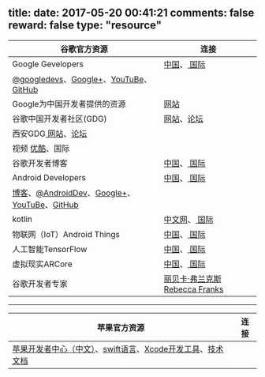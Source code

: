 title: 
date: 2017-05-20 00:41:21
comments: false
reward: false
type: "resource"
---
谷歌官方资源| 连接
-------|----------
Google Gevelopers | [ 中国](https://developers.google.cn/)、[ 国际](https://developers.google.com/)
 | [@googledevs](https://twitter.com/googledevs)、[Google+](https://plus.google.com/+GoogleDevelopers/posts)、[YouTuBe](https://www.youtube.com/user/GoogleDevelopers)、[GitHub](https://github.com/google)
Google为中国开发者提供的资源 | [网站](https://developers.google.cn/china/)
谷歌中国开发者社区(GDG) | [网站](http://chinagdg.org/)、[论坛](http://www.chinagdg.com/)
 | 西安GDG[ 网站](http://gdgxian.org/)、[论坛](http://www.chinagdg.com/forum-44-1.html)
 | 视频 [ 优酷](http://chinagdg.org/google-videos/)、国际
谷歌开发者博客 | [ 中国](http://developers.googleblog.cn/)、[ 国际](https://developers.googleblog.com/)
Android Developers | [ 中国](https://developer.android.google.cn/index.html)、[ 国际](https://developer.android.com/index.html)
 | [博客](https://android-developers.googleblog.com/)、[@AndroidDev](https://twitter.com/AndroidDev)、[Google+](https://plus.google.com/+AndroidDevelopers)、[YouTuBe](https://www.youtube.com/user/androiddevelopers)、[GitHub](https://github.com/android)
kotlin | [ 中文网](https://www.kotlincn.net/)、[ 国际](https://kotlinlang.org/)
物联网（IoT）Android Things | [ 中国](https://developer.android.google.cn/things/index.html)、[ 国际](https://developer.android.com/things/index.html)
人工智能TensorFlow | [ 中国](https://tensorflow.google.cn/)、[ 国际](https://www.tensorflow.org/)
虚拟现实ARCore | [ 中国](https://developers.google.cn/ar/)、[ 国际](https://developers.google.com/ar/)
谷歌开发者专家 | [丽贝卡·弗兰克斯 Rebecca Franks ](https://riggaroo.co.za/)


----------


苹果官方资源| 连接
-------|----------
 | [苹果开发者中心（中文）](https://developer.apple.com/cn/)、[swift语言](https://developer.apple.com/swift/)、[Xcode开发工具](https://developer.apple.com/cn/xcode/)、[技术文档](https://developer.apple.com/documentation/)

